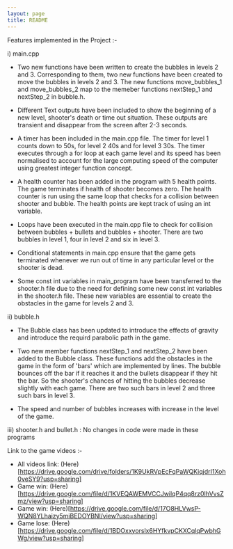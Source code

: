 ```yaml
---
layout: page
title: README
---
```


Features implemented in the Project :-

i) main.cpp

   - Two new functions have been written to create the bubbles in levels 2 and 3. Corresponding to them, two new functions have been created to move the bubbles in           levels 2 and 3. The new functions move_bubbles_1 and move_bubbles_2  map to the memeber functions nextStep_1 and nextStep_2 in bubble.h.

   - Different Text outputs have been included to show the beginning of a new level, shooter's death or time out situation. These outputs are transient and disappear        from the screen after 2-3 seconds.

   - A timer has been included in the main.cpp file. The timer for level 1 counts down to 50s, for level 2 40s and for level 3 30s. The timer executes through a for          loop at each game level and its speed has been normalised to account for the large computing speed of the computer using greatest integer function concept.

   - A health counter has been added in the program with 5 health points. The game terminates if health of shooter becomes zero. The health counter is run using the          same loop that checks for a collision between shooter and bubble. The health points are kept track of using an int variable.

   - Loops have been executed in the main.cpp file to check for collision between bubbles + bullets and bubbles + shooter. There are two bubbles in level 1, four in          level 2 and six in level 3.

   - Conditional statements in main.cpp ensure that the game gets terminated whenever we run out of time in any particular level or the shooter is dead.

   - Some const int variables in main_program have been transferred to the shooter.h file due to the need for defining some new const int variables in the shooter.h          file. These new variables are essential to create the obstacles in the game for levels 2 and 3.

ii) bubble.h
   - The Bubble class has been updated to introduce the effects of gravity and introduce the requird parabolic path in the game.

   - Two new member functions nextStep_1 and nextStep_2 have been added to the Bubble class. These functions add the obstacles in the game in the form of  'bars' which      are implemented by lines. The bubble bounces off the bar if it reaches it and the bullets disappear if they hit the bar. So the shooter's chances of hitting the        bubbles decrease slightly with each game. There are two such bars in level 2 and three such bars in level 3.

   - The speed and number of bubbles increases with increase in the level of the game.
     
iii) shooter.h and bullet.h : No changes in code were made in these programs

Link to the game videos :-
  - All videos link:  (Here)[https://drive.google.com/drive/folders/1K9UkRVpEcFqPaWQKiqjdrI1Xoh0veSY9?usp=sharing]
  - Game win:     (Here)[https://drive.google.com/file/d/1KVEQAWEMVCCJwilqP4qq8rz0IhVvsZmz/view?usp=sharing] 
  - Game win:     (Here)[https://drive.google.com/file/d/17O8HLVwsP-WQN8YLhaizy5miBEDOYBNl/view?usp=sharing]
  - Game lose:    (Here)[https://drive.google.com/file/d/1BDOxxyorslx6HYfkvpCKXCqlqPwbhGWg/view?usp=sharing]
